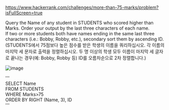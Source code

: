 https://www.hackerrank.com/challenges/more-than-75-marks/problem?isFullScreen=true  

Query the Name of any student in STUDENTS who scored higher than  Marks. Order your output by the last three characters of each name.  
If two or more students both have names ending in the same last three characters (i.e.: Bobby, Robby, etc.), secondary sort them by ascending ID.  
(STUDENTS에서 75점보다 높은 점수를 받은 학생의 이름을 쿼리하십시오. 각 이름의 마지막 세 문자로 출력을 정렬하십시오. 두 명 이상의 학생 모두 이름이 마지막 세 글자로 끝나는 경우(예: Bobby, Robby 등) ID를 오름차순으로 2차 정렬합니다.)  

![image](https://github.com/Jihoon0309/SQL/assets/130656475/ec238a56-f979-4ec8-b7e2-7bc2f31ec5fb)  


'''  
SELECT Name  
FROM STUDENTS  
WHERE Marks>75  
ORDER BY RIGHT (Name, 3), ID  
'''
